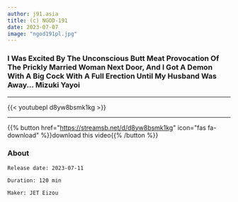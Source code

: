 ```yaml
---
author: j91.asia
title: (c) NGOD-191
date: 2023-07-07
image: "ngod191pl.jpg"
---
```


###  I Was Excited By The Unconscious Butt Meat Provocation Of The Prickly Married Woman Next Door, And I Got A Demon With A Big Cock With A Full Erection Until My Husband Was Away... Mizuki Yayoi
___

{{< youtubepl d8yw8bsmk1kg >}}
___

{{% button href="https://streamsb.net/d/d8yw8bsmk1kg" icon="fas fa-download" %}}download this video{{% /button %}}
### About

`Release date: 2023-07-11`

`Duration: 120 min`

`Maker:	JET Eizou`